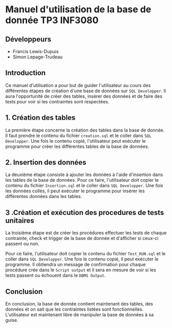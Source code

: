 # Manuel d'utilisation de la base de donnée TP3 INF3080

## Développeurs
- Francis Lewis-Dupuis
- Simon Lepage-Trudeau

## Introduction

Ce manuel d'utilisation a pour but de guider l'utilisateur au cours des
différentes étapes de création d'une base de données sur `SQL Developper`.
Il aura l'opportunité de créer des tables, insérer des données et de faire
des tests pour voir si les contraintes sont respectées.

## 1. Création des tables

La première étape concerne la création des tables dans la base de donnée. Il 
faut prendre le contenu du fichier `creation.sql` et le coller dans 
`SQL Developper`. Une fois le contenu copié, l'utilisateur peut exécuter le
programme pour créer les différentes tables de la base de données.

## 2. Insertion des données

La deuxième étape consiste à ajouter les données à l'aide d'insertion dans 
les tables de la base de données. Pour ce faire, l'utilisateur doit copier 
le contenu du fichier `Insertion.sql` et le coller dans `SQL Developper`. Une
fois les données collés, il peut exécuter le programme pour insérer les 
différentes données dans les tables.

## 3 .Création et exécution des procedures de tests unitaires

La troisième étape est de créer les procédures effectuer les tests de chaque 
contrainte, check et trigger de la base de donnée et d'afficher si ceux-ci
passent ou non.

Pour ce faire, l'utilisateur doit copier le contenu du fichier `Test_RUN.sql`
et le coller dans `SQL Developper`. Une fois le contenu copié, il peut
exécuter le programme. Il obtiendra un message de confirmation pour chaque
procédure crée dans le `Script output` et il sera en mesure de voir si les
tests passent ou échouent dans le `DBMS Output`.

## Conclusion

En conclusion, la base de donnée contient maintenant des tables, des données
et on sait que les contraintes listées sont fonctionnelles. L'utilisateur est
maintenant libre de manipuler la base de données à sa guise.
